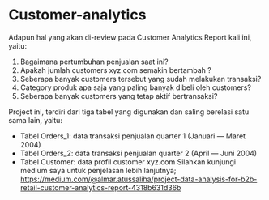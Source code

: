 # Customer-analytics
Adapun hal yang akan di-review pada Customer Analytics Report kali ini, yaitu:
1. Bagaimana pertumbuhan penjualan saat ini?
2. Apakah jumlah customers xyz.com semakin bertambah ?
3. Seberapa banyak customers tersebut yang sudah melakukan transaksi?
4. Category produk apa saja yang paling banyak dibeli oleh customers?
5. Seberapa banyak customers yang tetap aktif bertransaksi?

Project ini, terdiri dari tiga tabel yang digunakan dan saling berelasi satu sama lain, yaitu:
- Tabel Orders_1: data transaksi penjualan quarter 1 (Januari — Maret 2004)
- Tabel Orders_2: data transaksi penjualan quarter 2 (April — Juni 2004)
- Tabel Customer: data profil customer xyz.com
Silahkan kunjungi medium saya untuk penjelasan lebih lanjutnya; https://medium.com/@almar.atussaliha/project-data-analysis-for-b2b-retail-customer-analytics-report-4318b631d36b
